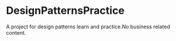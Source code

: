 # DesignPatternsPractice
A project for design patterns learn and practice.No business related content.
